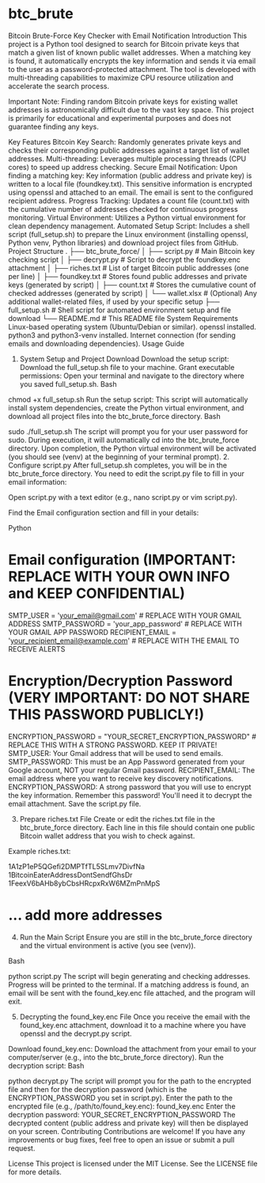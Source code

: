 # btc_brute
Bitcoin Brute-Force Key Checker with Email Notification
Introduction
This project is a Python tool designed to search for Bitcoin private keys that match a given list of known public wallet addresses. When a matching key is found, it automatically encrypts the key information and sends it via email to the user as a password-protected attachment. The tool is developed with multi-threading capabilities to maximize CPU resource utilization and accelerate the search process.

Important Note: Finding random Bitcoin private keys for existing wallet addresses is astronomically difficult due to the vast key space. This project is primarily for educational and experimental purposes and does not guarantee finding any keys.

Key Features
Bitcoin Key Search: Randomly generates private keys and checks their corresponding public addresses against a target list of wallet addresses.
Multi-threading: Leverages multiple processing threads (CPU cores) to speed up address checking.
Secure Email Notification: Upon finding a matching key:
Key information (public address and private key) is written to a local file (foundkey.txt).
This sensitive information is encrypted using openssl and attached to an email.
The email is sent to the configured recipient address.
Progress Tracking: Updates a count file (count.txt) with the cumulative number of addresses checked for continuous progress monitoring.
Virtual Environment: Utilizes a Python virtual environment for clean dependency management.
Automated Setup Script: Includes a shell script (full_setup.sh) to prepare the Linux environment (installing openssl, Python venv, Python libraries) and download project files from GitHub.
Project Structure
.
├── btc_brute_force/
│   ├── script.py               # Main Bitcoin key checking script
│   ├── decrypt.py              # Script to decrypt the foundkey.enc attachment
│   ├── riches.txt              # List of target Bitcoin public addresses (one per line)
│   ├── foundkey.txt            # Stores found public addresses and private keys (generated by script)
│   ├── count.txt               # Stores the cumulative count of checked addresses (generated by script)
│   └── wallet.xlsx             # (Optional) Any additional wallet-related files, if used by your specific setup
├── full_setup.sh               # Shell script for automated environment setup and file download
└── README.md                   # This README file
System Requirements
Linux-based operating system (Ubuntu/Debian or similar).
openssl installed.
python3 and python3-venv installed.
Internet connection (for sending emails and downloading dependencies).
Usage Guide
1. System Setup and Project Download
Download the setup script: Download the full_setup.sh file to your machine.
Grant executable permissions: Open your terminal and navigate to the directory where you saved full_setup.sh.
Bash

chmod +x full_setup.sh
Run the setup script: This script will automatically install system dependencies, create the Python virtual environment, and download all project files into the btc_brute_force directory.
Bash

sudo ./full_setup.sh
The script will prompt you for your user password for sudo.
During execution, it will automatically cd into the btc_brute_force directory.
Upon completion, the Python virtual environment will be activated (you should see (venv) at the beginning of your terminal prompt).
2. Configure script.py
After full_setup.sh completes, you will be in the btc_brute_force directory.
You need to edit the script.py file to fill in your email information:

Open script.py with a text editor (e.g., nano script.py or vim script.py).

Find the Email configuration section and fill in your details:

Python

# Email configuration (IMPORTANT: REPLACE WITH YOUR OWN INFO and KEEP CONFIDENTIAL)
SMTP_USER = 'your_email@gmail.com'          # REPLACE WITH YOUR GMAIL ADDRESS
SMTP_PASSWORD = 'your_app_password'     # REPLACE WITH YOUR GMAIL APP PASSWORD
RECIPIENT_EMAIL = 'your_recipient_email@example.com' # REPLACE WITH THE EMAIL TO RECEIVE ALERTS

# Encryption/Decryption Password (VERY IMPORTANT: DO NOT SHARE THIS PASSWORD PUBLICLY!)
ENCRYPTION_PASSWORD = "YOUR_SECRET_ENCRYPTION_PASSWORD" # REPLACE THIS WITH A STRONG PASSWORD. KEEP IT PRIVATE!
SMTP_USER: Your Gmail address that will be used to send emails.
SMTP_PASSWORD: This must be an App Password generated from your Google account, NOT your regular Gmail password.
RECIPIENT_EMAIL: The email address where you want to receive key discovery notifications.
ENCRYPTION_PASSWORD: A strong password that you will use to encrypt the key information. Remember this password! You'll need it to decrypt the email attachment.
Save the script.py file.

3. Prepare riches.txt File
Create or edit the riches.txt file in the btc_brute_force directory. Each line in this file should contain one public Bitcoin wallet address that you wish to check against.

Example riches.txt:

1A1zP1eP5QGefi2DMPTfTL5SLmv7DivfNa
1BitcoinEaterAddressDontSendfGhsDr
1FeexV6bAHb8ybCbsHRcpxRxW6MZmPnMpS
# ... add more addresses
4. Run the Main Script
Ensure you are still in the btc_brute_force directory and the virtual environment is active (you see (venv)).

Bash

python script.py
The script will begin generating and checking addresses. Progress will be printed to the terminal. If a matching address is found, an email will be sent with the found_key.enc file attached, and the program will exit.

5. Decrypting the found_key.enc File
Once you receive the email with the found_key.enc attachment, download it to a machine where you have openssl and the decrypt.py script.

Download found_key.enc: Download the attachment from your email to your computer/server (e.g., into the btc_brute_force directory).
Run the decryption script:
Bash

python decrypt.py
The script will prompt you for the path to the encrypted file and then for the decryption password (which is the ENCRYPTION_PASSWORD you set in script.py).
Enter the path to the encrypted file (e.g., /path/to/found_key.enc): found_key.enc
Enter the decryption password: YOUR_SECRET_ENCRYPTION_PASSWORD
The decrypted content (public address and private key) will then be displayed on your screen.
Contributing
Contributions are welcome! If you have any improvements or bug fixes, feel free to open an issue or submit a pull request.

License
This project is licensed under the MIT License. See the LICENSE file for more details.
